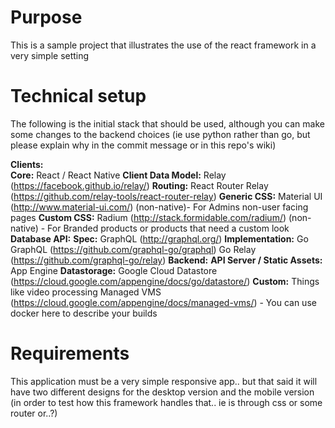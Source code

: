 # Purpose
This is a sample project that illustrates the use of the react framework in a very simple setting

# Technical setup
The following is the initial stack that should be used, although you can make some changes to the backend choices (ie use python rather than go, but please explain why in the commit message or in this repo's wiki)

**Clients:**   
   **Core:** React / React Native
   **Client Data Model:** Relay (https://facebook.github.io/relay/)
   **Routing:** React Router Relay (https://github.com/relay-tools/react-router-relay)
   **Generic CSS:** Material UI (http://www.material-ui.com/) (non-native)- For Admins non-user facing pages
   **Custom CSS:** Radium (http://stack.formidable.com/radium/) (non-native) - For Branded products or products that need a custom look
**Database API:** 
   **Spec:** GraphQL (http://graphql.org/)
   **Implementation:** Go GraphQL (https://github.com/graphql-go/graphql) Go Relay (https://github.com/graphql-go/relay)
**Backend:** 
   **API Server / Static Assets:** App Engine
   **Datastorage:** Google Cloud Datastore (https://cloud.google.com/appengine/docs/go/datastore/)
   **Custom:** Things like video processing Managed VMS (https://cloud.google.com/appengine/docs/managed-vms/) - You can use docker here to describe your builds

# Requirements
This application must be a very simple responsive app.. but that said it will have two different designs for the desktop version and the mobile version (in order to test how this framework handles that.. ie is through css or some router or..?)



